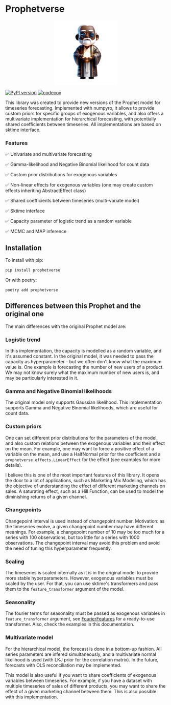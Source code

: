 # Prophetverse

<p align="center">
<img src="static/logo-removebg.png" width="200">

</p>

[![PyPI version](https://badge.fury.io/py/prophetverse.svg)](https://badge.fury.io/py/prophetverse)
[![codecov](https://codecov.io/gh/felipeangelimvieira/prophetverse/graph/badge.svg?token=O37PGJI3ZX)](https://codecov.io/gh/felipeangelimvieira/prophetverse)


This library was created to provide new versions of the Prophet model for timeseries forecasting. Implemented with numpyro, it allows to provide custom priors for specific groups of exogenous variables, and also offers a multivariate implementation for hierarchical forecasting, with potentially shared coefficients between timeseries. All implementations are based on sktime interface.


### Features

✅ Univariate and multivariate forecasting

✅ Gamma-likelihood and Negative Binomial likelihood for count data

✅ Custom prior distributions for exogenous variables

✅ Non-linear effects for exogenous variables (one may create custom effects inheriting AbstractEffect class)

✅ Shared coefficients between timeseries (multi-variate model)

✅ Sktime interface

✅ Capacity parameter of logistic trend as a random variable

✅ MCMC and MAP inference


## Installation

To install with pip:

```bash
pip install prophetverse
```

Or with poetry:

```bash
poetry add prophetverse
```


## Differences between this Prophet and the original one

The main differences with the original Prophet model are:

### Logistic trend

In this implementation, the capacity is modelled as a random variable, and it's assumed constant. In the original model, it was needed to pass the capacity as hyperparameter - but we often don't know what the maximum value is. One example is forecasting the number of new users of a product. We may not know surely what the maximum number of new users is, and may be particularly interested in it.

### Gamma and Negative Binomial likelihoods

The original model only supports Gaussian likelihood. This implementation supports Gamma and Negative Binomial likelihoods, which are useful for count data. 

### Custom priors

One can set different prior distributions for the parameters of the model, and also custom relations between the exogenous variables and their effect on the mean. For example, one may want to force a positive effect of a variable on the mean, and use a HalfNormal prior for the coefficient and a `prophetverse.effects.LinearEffect` for the effect (see examples for more details).

I believe this is one of the most important features of this library. It opens the door to a lot of applications, such as Marketing Mix Modeling, which has the objective of understanding the effect of different marketing channels on sales. A saturating effect, such as a Hill Function, can be used to model the diminishing returns of a given channel.

### Changepoints

Changepoint interval is used instead of changepoint number. Motivation: as the timeseries evolve, a given changepoint number may have different meanings. For example, a changepoint number of 10 may be too much for a series with 100 observations, but too little for a series with 1000 observations. The changepoint interval may avoid this problem and avoid the need of tuning this hyperparameter frequently.

### Scaling

The timeseries is scaled internally as it is in the original model to provide more stable hyperparameters. However, exogenous variables must be scaled by the user. For that, you can use sktime's transformers and pass them to the `feature_transformer` argument of the model. 

### Seasonality

The fourier terms for seasonality must be passed as exogenous variables in `feature_transformer` argument, see [FourierFeatures](https://www.sktime.net/en/stable/api_reference/auto_generated/sktime.transformations.series.fourier.FourierFeatures.html) for a ready-to-use transformer. Also, check the examples in this documentation.

### Multivariate model

For the hierarchical model, the forecast is done in a bottom-up fashion. All series parameters are infered simultaneously, and a multivariate normal likelihood is used (with LKJ prior for the correlation matrix). In the future, forecasts with OLS reconciliation may be implemented.

This model is also useful if you want to share coefficients of exogenous variables between timeseries. For example, if you have a dataset with multiple timeseries of sales of different products, you may want to share the effect of a given marketing channel between them. This is also possible with this implementation.
